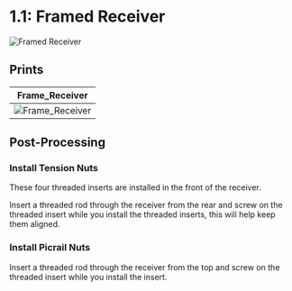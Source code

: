 # 1.1: Framed Receiver

![Framed Receiver](Assembly_FramedReceiver.jpg)

## Prints
| Frame_Receiver |
|-|
|![Frame_Receiver](Frame_Receiver_thumb.jpg)|

<!-- NEW PAGE -->
## Post-Processing

### Install Tension Nuts
These four threaded inserts are installed in the front of the receiver.

Insert a threaded rod through the receiver from the rear and screw on the
threaded insert while you install the threaded inserts, this will help keep
them aligned.

### Install Picrail Nuts
Insert a threaded rod through the receiver from the top and screw on the
threaded insert while you install the insert.

